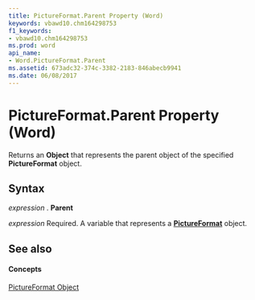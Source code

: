 ```yaml
---
title: PictureFormat.Parent Property (Word)
keywords: vbawd10.chm164298753
f1_keywords:
- vbawd10.chm164298753
ms.prod: word
api_name:
- Word.PictureFormat.Parent
ms.assetid: 673adc32-374c-3382-2183-846abecb9941
ms.date: 06/08/2017
---
```



# PictureFormat.Parent Property (Word)

Returns an  **Object** that represents the parent object of the specified **PictureFormat** object.


## Syntax

 _expression_ . **Parent**

 _expression_ Required. A variable that represents a **[PictureFormat](pictureformat-object-word.md)** object.


## See also


#### Concepts


[PictureFormat Object](pictureformat-object-word.md)

